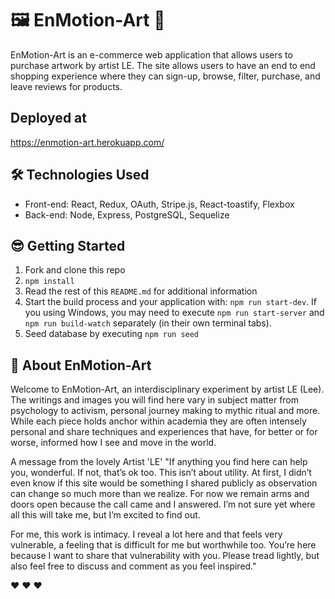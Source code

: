 # 🖼  EnMotion-Art 🎨
EnMotion-Art is an e-commerce web application that allows users to purchase artwork by artist LE. The site allows users to have an end to end shopping experience where they can sign-up, browse, filter, purchase, and leave reviews for products.


## Deployed at
 https://enmotion-art.herokuapp.com/


 ## 🛠️ Technologies Used
- Front-end:  React, Redux, OAuth, Stripe.js, React-toastify, Flexbox
- Back-end: Node, Express, PostgreSQL, Sequelize


## 😎 Getting Started
1. Fork and clone this repo
2. `npm install`
3. Read the rest of this `README.md` for additional information
4. Start the build process and your application with: `npm run start-dev`. If you using Windows, you may need to execute `npm run start-server` and `npm run build-watch` separately (in their own terminal tabs).
5. Seed database by executing `npm run seed`


## 🎨 About EnMotion-Art
Welcome to EnMotion-Art, an interdisciplinary experiment by artist LE (Lee). The writings and images you will find here vary in subject matter from psychology to activism, personal journey making to mythic ritual and more. While each piece holds anchor within academia they are often intensely personal and share techniques and experiences that have, for better or for worse, informed how I see and move in the world.

A message from the lovely Artist 'LE'
"If anything you find here can help you, wonderful. If not, that’s ok too. This isn’t about utility. At first, I didn’t even know if this site would be something I shared publicly as observation can change so much more than we realize. For now we remain arms and doors open because the call came and I answered. I’m not sure yet where all this will take me, but I’m excited to find out.

For me, this work is intimacy. I reveal a lot here and that feels very vulnerable, a feeling that is difficult for me but worthwhile too. You’re here because I want to share that vulnerability with you. Please tread lightly, but also feel free to discuss and comment as you feel inspired."

❤ ❤ ❤


